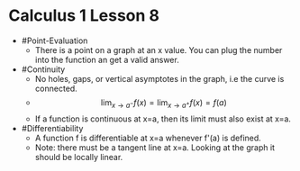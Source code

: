 # Calculus 1 Lesson 8
- #Point-Evaluation
  - There is a point on a graph at an x value. You can plug the number into the function an get a valid answer.
- #Continuity
  - No holes, gaps, or vertical asymptotes in the graph, i.e the curve is connected.
  - $$\lim_{x\to a^-}f(x)=\lim_{x\to a^+}f(x)=f(a)$$
  - If a function is continuous at x=a, then its limit must also exist at x=a.
- #Differentiability
  - A function f is differentiable at x=a whenever f'(a) is defined.
  - Note: there must be a tangent line at x=a. Looking at the graph it should be locally linear.
